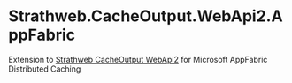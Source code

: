 # Strathweb.CacheOutput.WebApi2.AppFabric

Extension to [Strathweb CacheOutput WebApi2](https://github.com/filipw/Strathweb.CacheOutput.Azure) for Microsoft AppFabric Distributed Caching
